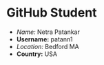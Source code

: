 # GitHub Student

* *Name:* Netra Patankar
* **Username:** patann1
* *Location:* Bedford MA
* **Country:** USA
